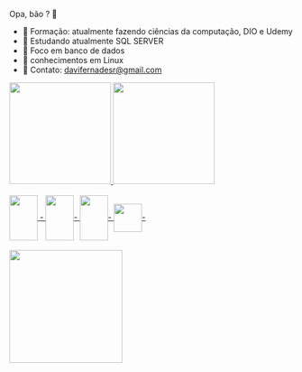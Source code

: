 Opa, bão ? 👋

 - 📙 Formação: atualmente fazendo ciências da computação, DIO e Udemy
- 📙 Estudando atualmente SQL SERVER
- 📙 Foco em banco de dados
- 📙 conhecimentos em Linux
- 💬 Contato: davifernadesr@gmail.com 

<div >
  <a href="https://github.com/DaviFernandes01">
  <img height="180em" src="https://github-readme-stats.vercel.app/api?username=DaviFernandes01&show_icons=true&theme=dark&include_all_commits=true&count_private=true"/>
  <img height="180em" src="https://github-readme-stats.vercel.app/api/top-langs/?username=DaviFernandes01&layout=compact&langs_count=7&theme=dark"/>
</div>
  
  
  <div style="display: inline_block"><br>
  <img align="center"  height="80" width="50" src="https://cdn.jsdelivr.net/gh/devicons/devicon/icons/git/git-original.svg"> -
  <img align="center"  height="80" width="50" src="https://cdn.jsdelivr.net/gh/devicons/devicon/icons/linux/linux-original.svg">-
  <img align="center"  height="80" width="50" src="https://cdn.jsdelivr.net/gh/devicons/devicon/icons/amazonwebservices/amazonwebservices-original-wordmark.svg">-
  <img align="center"  heigth="80", width="50" src="https://cdn.jsdelivr.net/gh/devicons/devicon/icons/microsoftsqlserver/microsoftsqlserver-plain-wordmark.svg">-
          
  
         

</div>
  
 <div>
   <br>
   <a href="https://api.whatsapp.com/send?phone=5534998733098" target="_Blank"><img heigth="200" width="200" src="https://img.shields.io/badge/WhatsApp-25D366?style=for-the-badge&logo=whatsapp&logoColor=white" target="_Blank"></a>
  </div>

